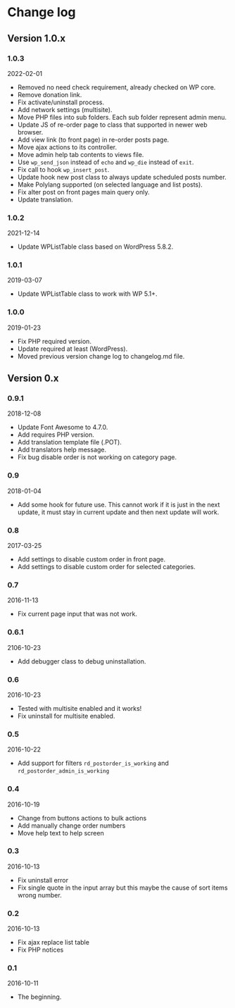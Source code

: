 # Change log

## Version 1.0.x

### 1.0.3
2022-02-01

* Removed no need check requirement, already checked on WP core.
* Remove donation link.
* Fix activate/uninstall process.
* Add network settings (multisite).
* Move PHP files into sub folders. Each sub folder represent admin menu.
* Update JS of re-order page to class that supported in newer web browser.
* Add view link (to front page) in re-order posts page.
* Move ajax actions to its controller.
* Move admin help tab contents to views file.
* Use `wp_send_json` instead of `echo` and `wp_die` instead of `exit`.
* Fix call to hook `wp_insert_post`.
* Update hook new post class to always update scheduled posts number.
* Make Polylang supported (on selected language and list posts).
* Fix alter post on front pages main query only.
* Update translation.

### 1.0.2
2021-12-14

* Update WPListTable class based on WordPress 5.8.2.

### 1.0.1
2019-03-07

* Update WPListTable class to work with WP 5.1+.

### 1.0.0
2019-01-23

* Fix PHP required version.
* Update required at least (WordPress).
* Moved previous version change log to changelog.md file.

## Version 0.x

### 0.9.1
2018-12-08

* Update Font Awesome to 4.7.0.
* Add requires PHP version.
* Add translation template file (.POT).
* Add translators help message.
* Fix bug disable order is not working on category page.

### 0.9
2018-01-04

* Add some hook for future use. This cannot work if it is just in the next update, it must stay in current update and then next update will work.

### 0.8
2017-03-25

* Add settings to disable custom order in front page.
* Add settings to disable custom order for selected categories.

### 0.7
2016-11-13

* Fix current page input that was not work.

### 0.6.1
2106-10-23

* Add debugger class to debug uninstallation.

### 0.6
2016-10-23

* Tested with multisite enabled and it works!
* Fix uninstall for multisite enabled.

### 0.5
2016-10-22

* Add support for filters `rd_postorder_is_working` and `rd_postorder_admin_is_working`

### 0.4
2016-10-19

* Change from buttons actions to bulk actions
* Add manually change order numbers
* Move help text to help screen

### 0.3
2016-10-13

* Fix uninstall error
* Fix single quote in the input array but this maybe the cause of sort items wrong number.

### 0.2
2016-10-13

* Fix ajax replace list table
* Fix PHP notices

### 0.1
2016-10-11

* The beginning.